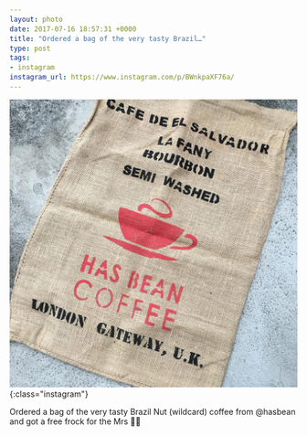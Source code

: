 ```yaml
---
layout: photo
date: 2017-07-16 18:57:31 +0000
title: "Ordered a bag of the very tasty Brazil…"
type: post
tags:
- instagram
instagram_url: https://www.instagram.com/p/BWnkpaXF76a/
---
```


![Instagram - BWnkpaXF76a](/img/BWnkpaXF76a.jpg){:class="instagram"}

Ordered a bag of the very tasty Brazil Nut (wildcard) coffee from @hasbean and got a free frock for the Mrs 🤣😂
